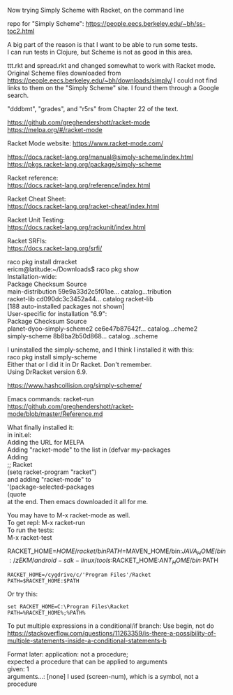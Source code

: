 Now trying Simply Scheme with Racket, on the command line

repo for "Simply Scheme": https://people.eecs.berkeley.edu/~bh/ss-toc2.html   

A big part of the reason is that I want to be able to run some tests.  
I can run tests in Clojure, but Scheme is not as good in this area.  

ttt.rkt and spread.rkt and changed somewhat to work with Racket mode. Original Scheme files downloaded from https://people.eecs.berkeley.edu/~bh/downloads/simply/ I could not find links to them on the "Simply Scheme" site. I found them through a Google search.

"dddbmt", "grades", and "r5rs" from Chapter 22 of the text.   

https://github.com/greghendershott/racket-mode  
https://melpa.org/#/racket-mode  

Racket Mode website: https://www.racket-mode.com/  

https://docs.racket-lang.org/manual@simply-scheme/index.html  
https://pkgs.racket-lang.org/package/simply-scheme  

Racket reference:  
https://docs.racket-lang.org/reference/index.html   

Racket Cheat Sheet:   
https://docs.racket-lang.org/racket-cheat/index.html   

Racket Unit Testing:  
https://docs.racket-lang.org/rackunit/index.html  

Racket SRFIs:   
https://docs.racket-lang.org/srfi/   


raco pkg install drracket  
ericm@latitude:~/Downloads$ raco pkg show  
Installation-wide:  
 Package            Checksum             Source  
 main-distribution  59e9a33d2c5f01ae...  catalog...tribution  
 racket-lib         cd090dc3c3452a44...  catalog racket-lib  
 [188 auto-installed packages not shown]  
User-specific for installation "6.9":  
 Package                     Checksum          Source  
 planet-dyoo-simply-scheme2  ce6e47b87642f...  catalog...cheme2  
 simply-scheme               8b8ba2b50d868...  catalog...scheme  

I uninstalled the simply-scheme, and I think I installed it with this:  
raco pkg install simply-scheme  
Either that or I did it in Dr Racket. Don't remember.  
Using DrRacket version 6.9.  

https://www.hashcollision.org/simply-scheme/  



Emacs commands: racket-run  
https://github.com/greghendershott/racket-mode/blob/master/Reference.md   

What finally installed it:  
in init.el:  
Adding the URL for MELPA  
Adding "racket-mode" to the list in (defvar my-packages  
Adding   
;; Racket  
(setq racket-program "racket")  
and adding "racket-mode" to  
'(package-selected-packages  
   (quote  
at the end. Then emacs downloaded it all for me.  

You may have to M-x racket-mode as well.  
To get repl: M-x racket-run  
To run the tests:  
M-x racket-test  

RACKET_HOME=$HOME/racket/bin
PATH=$MAVEN_HOME/bin:$JAVA_HOME/bin:/zEKM/android-sdk-linux/tools:$RACKET_HOME:$ANT_HOME/bin:$PATH

```batchfile
RACKET_HOME=/cygdrive/c/'Program Files'/Racket
PATH=$RACKET_HOME:$PATH
```

Or try this:
```batchfile
set RACKET_HOME=C:\Program Files\Racket
PATH=%RACKET_HOME%;%PATH%
```

To put multiple expressions in a conditional/if branch: Use begin, not do   
https://stackoverflow.com/questions/11263359/is-there-a-possibility-of-multiple-statements-inside-a-conditional-statements-b

Format later:
application: not a procedure;                                                                                                                                        
expected a procedure that can be applied to arguments                                                                                                               
given: 1                                                                                                                                                           
arguments...: [none] 
I used (screen-num), which is a symbol, not a procedure
